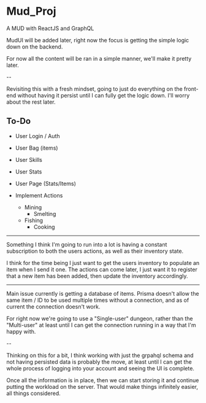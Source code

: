 # Mud_Proj

A MUD with ReactJS and GraphQL

MudUI will be added later, right now the focus is getting the simple logic down on the backend.

For now all the content will be ran in a simple manner, we'll make it pretty later.

--

Revisiting this with a fresh mindset, going to just do everything on the front-end without having it persist until I can fully get the logic down. I'll worry about the rest later.

## To-Do

- User Login / Auth
- User Bag (items)
- User Skills
- User Stats
- User Page (Stats/Items)

- Implement Actions
  - Mining
    - Smelting
  - Fishing
    - Cooking

---

Something I think I'm going to run into a lot is having a constant subscription to both the users actions, as well as their inventory state.

I think for the time being I just want to get the users inventory to populate an item when I send it one. The actions can come later, I just want it to register that a new item has been added, then update the inventory accordingly.

---

Main issue currently is getting a database of items. Prisma doesn't allow the same item / ID to be used multiple times without a connection, and as of current the connection doesn't work.

For right now we're going to use a "Single-user" dungeon, rather than the "Multi-user" at least until I can get the connection running in a way that I'm happy with.

--

Thinking on this for a bit, I think working with just the grpahql schema and not having persisted data is probably the move, at least until I can get the whole process of logging into your account and seeing the UI is complete.

Once all the information is in place, then we can start storing it and continue putting the workload on the server. That would make things infinitely easier, all things considered.
